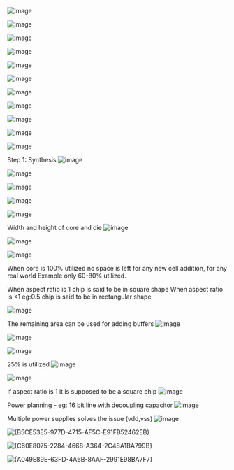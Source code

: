 ![image](https://github.com/user-attachments/assets/60b1bb7f-7171-4d00-b2bd-d5c783dd76ab)

![image](https://github.com/user-attachments/assets/419be2bc-2d13-4fb1-a985-df4754c6dfef)

![image](https://github.com/user-attachments/assets/e23f2bdc-4a55-4071-bb9b-54f3159433ca)

![image](https://github.com/user-attachments/assets/3b832cfa-3b52-403c-a301-c9e5793d24ab)

![image](https://github.com/user-attachments/assets/7e9694ce-d5a5-4693-bb5f-b37cdb0f6d63)

![image](https://github.com/user-attachments/assets/547d1425-d63a-44b0-9bc1-eb105b4f21ec)

![image](https://github.com/user-attachments/assets/ed89b520-8567-4851-a788-330a4ef2592d)

![image](https://github.com/user-attachments/assets/183a3f8f-ff21-4217-b60b-eab87fee16cc)

![image](https://github.com/user-attachments/assets/388832ad-90d4-4704-a339-23b7f4f6106e)

![image](https://github.com/user-attachments/assets/b953adc2-e0cd-4c7b-9d04-d288ce395fc0)

![image](https://github.com/user-attachments/assets/2ec63e49-0c17-458a-a488-fb3ee5e2ac50)

Step 1: Synthesis
![image](https://github.com/user-attachments/assets/fa6877de-d20c-4d03-baab-d0b0e67e9af3)

![image](https://github.com/user-attachments/assets/d5286df3-5d05-4e90-b1aa-fef1287c6626)

![image](https://github.com/user-attachments/assets/7f985a59-d69a-40ef-99cc-0344f63c148c)

![image](https://github.com/user-attachments/assets/d3f5c073-313e-4e72-a4af-5ca8db8ef950)

![image](https://github.com/user-attachments/assets/6ad35dc9-e4d6-493e-837b-a1d76858762a)

Width and height of core and die
![image](https://github.com/user-attachments/assets/9a6d49cf-7c37-4355-b5cd-ab652d574403)

![image](https://github.com/user-attachments/assets/194a4141-9149-4552-911b-cb155ef9a92b)

![image](https://github.com/user-attachments/assets/0ae8fc0c-ad4d-4d6c-9dce-976ef69d14e5)

When core is 100% utilized no space is left for any new cell addition, for any real world
Example only 60-80% utilized.

When aspect ratio is 1 chip is said to be in square shape
When aspect ratio is <1 eg:0.5 chip is said to be in rectangular shape

![image](https://github.com/user-attachments/assets/cd0138fb-ffa9-4b74-b118-2d33228434c4)

The remaining area can be used for adding buffers
![image](https://github.com/user-attachments/assets/9b6c84af-6c08-4213-b0a9-cff8089af753)

![image](https://github.com/user-attachments/assets/2e6b2660-1301-472d-938e-e9e444577560)

![image](https://github.com/user-attachments/assets/32abe511-2d9b-4182-b6ad-a55a8aaf35db)

25% is utilized
![image](https://github.com/user-attachments/assets/6c0de8af-c24f-485c-b3c9-efe8846f18d9)

![image](https://github.com/user-attachments/assets/33757efc-7cb8-43fc-823c-b86a5bc027c8)

If aspect ratio is 1 it is supposed to be a square chip
![image](https://github.com/user-attachments/assets/d3d18dfc-dea3-45a8-82c1-723914c2298d)

Power planning - eg: 16 bit line with decoupling capacitor
![image](https://github.com/user-attachments/assets/765df356-ac4c-4fee-9115-1d56f219240d)

Multiple power supplies solves the issue (vdd,vss)
![image](https://github.com/user-attachments/assets/5b8e1a79-c203-46c8-ada5-cda83d6ff22d)

![{B5CE53E5-977D-4715-AF5C-E91FB52462EB}](https://github.com/user-attachments/assets/8fd44c92-3604-40be-9d5c-a84a68e0ed4d)

![{C60E8075-2284-4668-A364-2C48A1BA799B}](https://github.com/user-attachments/assets/e368499b-7a4d-4115-ad5a-8433ab66616b)

![{A049E89E-63FD-4A6B-8AAF-2991E98BA7F7}](https://github.com/user-attachments/assets/4c50bb2d-f67f-47ad-a84d-d749c2b5526c)

